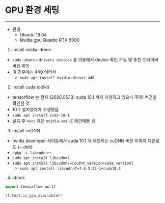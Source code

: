 # GPU 환경 세팅

---

- 환경
  - Ubuntu 18.04
  - Nvidia gpu Quadro RTX 6000

1. install nvidia-driver

- `sudo ubuntu-drivers devices` 를 이용해서 device 확인 가능 및 추천 드라이버 버전 확인	
- 이 경우에는 440 이어서
  - `sudo apt install nvidia-driver-440`

2. install cuda toolkit

- tensorflow 는 현재 (2020.05.13) cuda 10.1 까지 지원하고 있으니 꼭!!!! 버전을 확인할 것.
- 10.2 설치했다가 고생했음
- `sudo apt install cuda-10-1`
- 설치 후 `nvcc` 혹은 `nvidia-smi` 로 확인해볼 것

3. install cnDNN

- nvidia developer 사이트에서 cuda 10.1 에 해당하는 cuDNN 버전 이미지 다운로드 (~.deb)
- `dpkg -i libcudnn~~`
- `sudo apt install libcudnn7`
- `sudo apt install libcudnn7=[cudnn_version+cuda_version]`
  - `sudo apt install libcudnn7=7.6.5.32-1+cuda10.1`

4. check

```python
import tensorflow as tf

tf.test.is_gpu_available()
```

